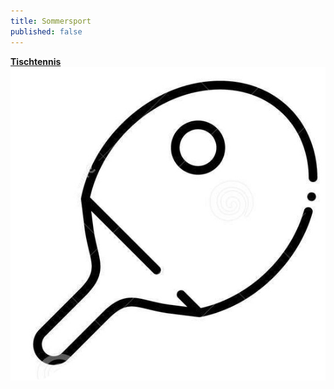 ```yaml
---
title: Sommersport
published: false
---
```


**[Tischtennis](tischtennis)**
![](tischtennis-logo.jpg?width=200px)
